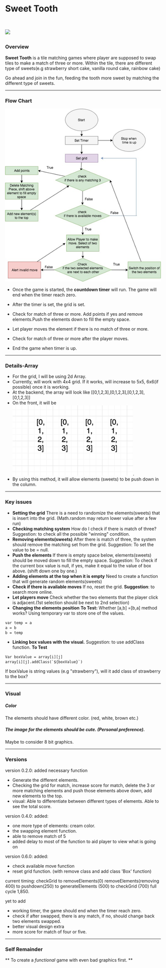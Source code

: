 # Sweet Tooth
<!---
Read Me Contents
-->

# ![](http://kidsdentistrynyc.com/wp-content/uploads/2015/03/tooth.png)



### Overview

**Sweet Tooth** is a tile matching games where player are supposed to swap tiles to make a match of three or more. Within the tile, there are different type of sweets(e.g strawberry short cake, vanilla round cake, rainbow cake)

Go ahead and join in the fun, feeding the tooth more sweet by matching the different type of sweets.

---

### Flow Chart

![](/flowchart.jpg)

* Once the game is started, the **countdown timer** will run. The game will end when the timer reach zero.
* After the timer is set, the grid is set.  

* Check for match of three or more. Add points if yes and remove elements.Push the elements down to fill the empty space.
* Let player moves the element if there is no match of three or more.
* Check for match of three or more after the player moves.
* End the game when timer is up.
---

### Details-Array

* For the grid, I will be using 2d Array.
* Currently, will work with 4x4 grid. If it works, will increase to 5x5, 6x6(if possible) once it is working.
* At the backend, the array will look like [[0,1,2,3],[0,1,2,3],[0,1,2,3],[0,1,2,3]]
* On the front, it will be
![](/arr-front.png).
* By using this method, it will allow elements (sweets) to be push down in the column.

---

### Key issues

* **Setting the grid** There is a need to randomize the elements(sweets) that is insert into the grid.
(Math.random may return lower value after a few run)
* **Checking matching system** How do I check if there is match of three?
Suggestion: to check all the possible "winning" condition.
* **Removing elements(sweets)** After there is match of three, the system should remove the matching set from the grid.
Suggestion: To set the value to be = null.
* **Push the elements**
If there is empty space below, elements(sweets) should be moved down to fill the empty space.
Suggestion: To check if the current box value is null, if yes, make it equal to the value of box above. (shift down one by one.)
* **Adding elements at the top when it is empty**
Need to create a function that will generate random elements(sweets)
* **Check if there is available moves** If no, reset the grid.
**Suggestion**: to search more online.
* **Let players move** Check whether the two elements that the player click is adjacent.(1st selection should be next to 2nd selection)
* **Changing the elements position**
**To Test:**
Whether [a,b] =[b,a] method works?
Using temporary var to store one of the values.
```
var temp = a
a = b
b = temp
```

* **Linking box values with the visual.**
Suggestion: to use addClass function.
**To Test**
```
Var boxValue = array[i][j]
array[i][j].addClass(`${boxValue}`)
```
If boxValue is string values (e.g "strawberry"), will it add class of strawberry to the box?

---

### Visual

##### Color
The elements should have different color. (red, white, brown etc.)

##### The image for the elements should be cute. (Personal preference).
Maybe to consider 8 bit graphics.

---
### Versions

version 0.2.0: added necessary function
* Generate the different elements.
* Checking the grid for match, increase score for match, delete the 3 or more matching elements and push those elements above down, add new elements to the top.
* visual: Able to differentiate between different types of elements. Able to see the total score.

version 0.4.0: added:
* one more type of elements: cream color.
* the swapping element function.
* able to remove match of 5
* added delay to most of the function to aid player to view what is going on

version 0.6.0: added:
* check available move function
* reset grid function. (with remove class and add class 'Box' function)

current timing: checkGrid to removeElements(0)
removeElements(removing 400) to pushdown(250) to generateElements (500) to checkGrid (700)
full cycle 1,850.

yet to add
* working timer, the game should end when the timer reach zero.
* check if after swapped, there is any match, if no, should change back two elements swapped.
* better visual design
extra
* more score for match of four or five.
---

### Self Remainder

** To create a _functional_ game with even bad graphics first. **
